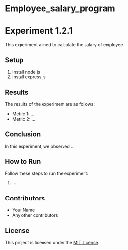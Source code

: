 # Employee_salary_program
# Experiment 1.2.1

This experiment aimed to calculate the salary of employee

## Setup

1. install node js
2. install express js


## Results

The results of the experiment are as follows:

- Metric 1: ...
- Metric 2: ...

## Conclusion

In this experiment, we observed ...

## How to Run

Follow these steps to run the experiment:

1. ...

## Contributors

- Your Name
- Any other contributors

## License

This project is licensed under the [MIT License](LICENSE).
